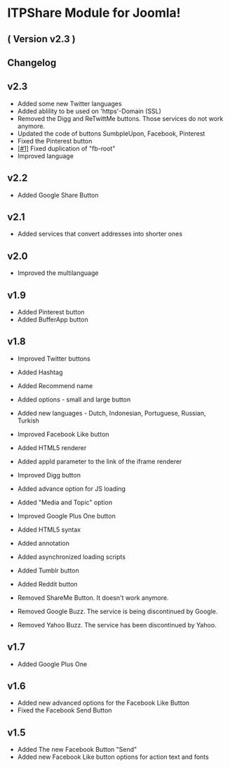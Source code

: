 ITPShare Module for Joomla! 
==========================
( Version v2.3 )
--------------------------

Changelog
---------
v2.3
----
* Added some new Twitter languages
* Added ablility to be used on 'https'-Domain (SSL)
* Removed the Digg and ReTwittMe buttons. Those services do not work anymore.
* Updated the code of buttons SumbpleUpon, Facebook, Pinterest
* Fixed the Pinterest button
* [[#1]](https://github.com/ITPrism/ITPShare-Plugin/issues/1 "Valid CSS for Facebook Like with multiple instances.") Fixed duplication of "fb-root"
* Improved language

v2.2
----
* Added Google Share Button

v2.1
----
* Added services that convert addresses into shorter ones

v2.0
----
* Improved the multilanguage

v1.9
-----
* Added Pinterest button
* Added BufferApp button

v1.8
-----
* Improved Twitter buttons
 * Added Hashtag
 * Added Recommend name
 * Added options - small and large button
 * Added new languages - Dutch, Indonesian, Portuguese, Russian, Turkish

* Improved Facebook Like button
 * Added HTML5 renderer
 * Added appId parameter to the link of the iframe renderer
 
* Improved Digg button
 * Added advance option for JS loading
 * Added "Media and Topic" option
 
* Improved Google Plus One button
 * Added HTML5 syntax 
 * Added annotation
 * Added asynchronized loading scripts
  
* Added Tumblr button
* Added Reddit button

* Removed ShareMe Button. It doesn't work anymore.
* Removed Google Buzz. The service is being discontinued by Google.
* Removed Yahoo Buzz. The service has been discontinued by Yahoo.

v1.7
-----
* Added Google Plus One

v1.6
-----
* Added new advanced options for the Facebook Like Button
* Fixed the Facebook Send Button

v1.5
-----
* Added The new Facebook Button "Send"
* Added new Facebook Like button options for action text and fonts
